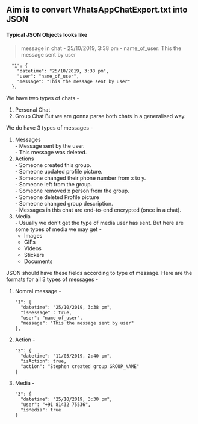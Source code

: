## Aim is to convert WhatsAppChatExport.txt into JSON

#### Typical JSON Objects looks like
> message in chat - 25/10/2019, 3:38 pm - name_of_user: This the message sent by user
```
  "1": {
    "datetime": "25/10/2019, 3:38 pm",
    "user": "name_of_user",
    "message": "This the message sent by user"
  },
```
We have two types of chats - 
  1. Personal Chat
  2. Group Chat
But we are gonna parse both chats in a generalised way.

We do have 3 types of messages - 
  1. Messages         
    - Message sent by the user.           
    - This message was deleted.            
  2. Actions         
    - Someone created this group.       
    - Someone updated profile picture.         
    - Someone changed their phone number from x to y.         
    - Someone left from the group.         
    - Someone removed x person from the group.         
    - Someone deleted Profile picture          
    - Someone changed group description.           
    - Messages in this chat are end-to-end encrypted (once in a chat).        
  3. Media         
    - Usually we don't get the type of media user has sent. But here are some types of media we may get -      
        - Images         
        - GIFs         
        - Videos       
        - Stickers       
        - Documents      

JSON should have these fields according to type of message. Here are the formats for all 3 types of messages - 
  1. Nomral message -           
      ```
      "1": {
        "datetime": "25/10/2019, 3:38 pm",
        "isMessage" : true,
        "user": "name_of_user",
        "message": "This the message sent by user"
      },
      ```
  2. Action -          
      ```
      "2": {
        "datetime": "11/05/2019, 2:40 pm",
        "isAction": true,
        "action": "Stephen created group GROUP_NAME"
      }
      ```
  3. Media -
      ```
      "3": {
        "datetime": "25/10/2019, 3:30 pm",
        "user": "+91 81432 75536",
        "isMedia": true
      }
      ```
